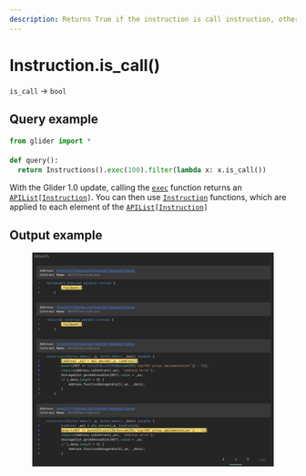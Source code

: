 ```yaml
---
description: Returns True if the instruction is call instruction, otherwise returns False.
---
```


# Instruction.is\_call()

`is_call` -> `bool`

## Query example

```python
from glider import *

def query():
  return Instructions().exec(100).filter(lambda x: x.is_call())
```

With the Glider 1.0 update, calling the [`exec`](../instructions/instructions.exec.md) function returns an [`APIList`](../iterables/apilist.md)`[`[`Instruction`](./)`]`. You can then use [`Instruction`](./) functions, which are applied to each element of the [`APIList`](../iterables/apilist.md)`[`[`Instruction`](./)`]`

## Output example

<figure><img src="../../.gitbook/assets/image (8) (1).png" alt=""><figcaption></figcaption></figure>
